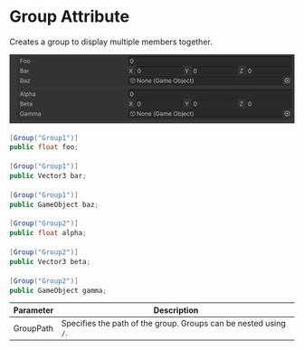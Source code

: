 # Group Attribute

Creates a group to display multiple members together.

![img](../../../images/img-attribute-group.png)

```cs 
[Group("Group1")]
public float foo;

[Group("Group1")]
public Vector3 bar;

[Group("Group1")]
public GameObject baz;

[Group("Group2")]
public float alpha;

[Group("Group2")]
public Vector3 beta;

[Group("Group2")]
public GameObject gamma;
```

| Parameter | Description |
| - | - |
| GroupPath | Specifies the path of the group. Groups can be nested using `/`. |